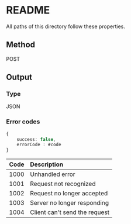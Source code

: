 # README
All paths of this directory follow these properties.

## Method
POST

## Output

### Type
JSON

### Error codes
```TypeScript
{
    success: false, 
    errorCode : #code
}
```
| Code | Description |
| ---: | :--- |
| 1000 | Unhandled error |
| 1001 | Request not recognized |
| 1002 | Request no longer accepted |
| 1003 | Server no longer responding |
| 1004 | Client can't send the request |